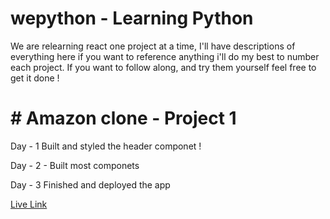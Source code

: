 # wepython - Learning Python

We are relearning react one project at a time, I'll have descriptions of everything here if you want to reference anything i'll do my best to number each project. If you want to follow along, and try them yourself feel free to get it done !

# # Amazon clone - Project 1

Day - 1 
        Built and styled the header componet ! 

Day - 2 -
        Built most componets

Day - 3 
        Finished and deployed the app

[Live Link](https://eshop-96427.web.app/)
